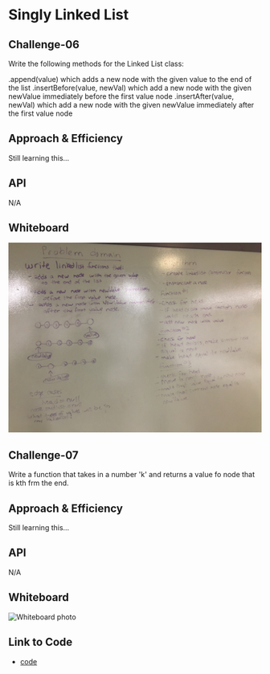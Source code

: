 


# Singly Linked List
<!-- Short summary or background information -->

## Challenge-06

Write the following methods for the Linked List class:

.append(value) which adds a new node with the given value to the end of the list
.insertBefore(value, newVal) which add a new node with the given newValue immediately before the first value node
.insertAfter(value, newVal) which add a new node with the given newValue immediately after the first value node

## Approach & Efficiency

Still learning this... <!-- What approach did you take? Why? What is the Big O space/time for this approach? -->

## API

N/A

## Whiteboard

![Whiteboard photo](./assets/11-insertions.jpg)

## Challenge-07

Write a function that takes in a number 'k' and returns a value fo node that is kth frm the end.

## Approach & Efficiency

Still learning this... <!-- What approach did you take? Why? What is the Big O space/time for this approach? -->

## API

N/A

## Whiteboard

![Whiteboard photo](./assets/ll_kth_from_list.jpg)

## Link to Code

* [code](https://github.com/adrienneeaston/data-structures-and-algorithms/pull/32)